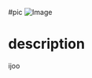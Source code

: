#pic
![Image](https://github.com/user-attachments/assets/ee995f91-6465-494f-b0cb-bdd301a3f5c3)

# description
ijoo
